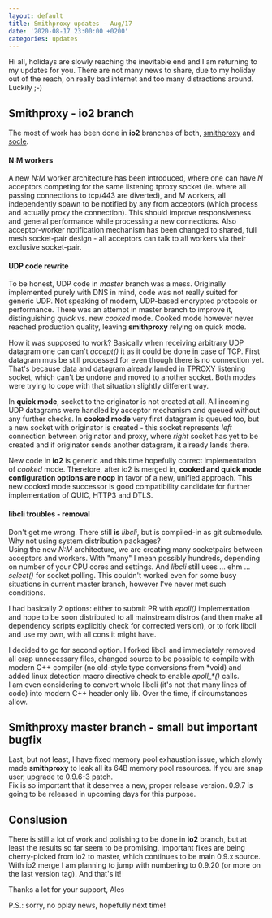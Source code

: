 ```yaml
---
layout: default
title: Smithproxy updates - Aug/17
date: '2020-08-17 23:00:00 +0200'
categories: updates
---
```



Hi all, 
holidays are slowly reaching the inevitable end and I am returning to my updates for you. There are not many news to share, due to my holiday out of the reach, on really bad internet and too many distractions around. Luckily ;-)

## Smithproxy - io2 branch

The most of work has been done in **io2** branches of both, [smithproxy](https://github.com/astibal/smithproxy/tree/io2)  and [socle](https://github.com/astibal/socle/tree/io2).

#### N:M workers
A new *N:M* worker architecture has been introduced, where one can have *N* acceptors competing for the same listening tproxy socket (ie. where all passing connections to tcp/443 are diverted), and *M* workers, all independently spawn to be notified by any from acceptors (which process and actually proxy the connection).  This should improve responsiveness and general performance while processing a new connections.
Also acceptor-worker notification mechanism has been changed to shared, full mesh socket-pair design - all acceptors can talk to all workers via their exclusive socket-pair.

#### UDP code rewrite
To be honest, UDP code in *master* branch was a mess. Originally implemented purely with DNS in mind, code was not really suited for generic UDP.  Not speaking of modern, UDP-based encrypted protocols or performance. There was an attempt in master branch to improve it, distinguishing *quick* vs. new *cooked* mode. Cooked mode however never reached production quality, leaving **smithproxy** relying on quick mode.  

How it was supposed to work? Basically when receiving arbitrary UDP datagram one can can't *accept()* it as it could be done in case of TCP.  First datagram mus be still processed for even though there is no connection yet. That's because data and datagram already landed in TPROXY listening socket, which can't be undone and moved to another socket. Both modes were trying to cope with that situation slightly different way.  

In **quick mode**, socket to the originator is not created at all. All incoming UDP datagrams were handled by acceptor mechanism and queued without any further checks. In **cooked mode** very first  datagram is queued too, but a new socket with originator is created - this socket represents *left* connection between originator and proxy, where *right* socket has yet to be created and if originator sends another datagram, it already lands there.

New code in **io2** is generic and this time hopefully correct implementation of *cooked* mode. Therefore, after io2 is merged in, **cooked and quick mode configuration options are noop** in favor of a new, unified approach. This new cooked mode successor is good compatibility candidate for further implementation of QUIC, HTTP3 and DTLS.

####  libcli troubles - removal 
Don't get me wrong. There still **is** *libcli*, but is compiled-in as git submodule. Why not using system distribution packages?   
Using the new *N:M* architecture, we are creating many socketpairs between acceptors and workers. With "many" I mean possibly hundreds, depending on number of your CPU cores and settings. And *libcli* still uses ... ehm ... *select()* for socket polling. This couldn't worked even for some busy situations in current master branch, however I've never met such conditions.  

I had basically 2 options: either to submit PR with *epoll()* implementation and hope to be soon distributed to all mainstream distros (and then make all dependency scripts explicitly check for corrected version), or to fork libcli and use my own, with all cons it might have.  

I decided to go for second option. I forked libcli and immediately removed all ~~crap~~ unnecessary files, changed source to be possible to compile with modern C++ compiler (no old-style type conversions from \*void) and added linux detection macro directive check to enable *epoll_\*()* calls.  
I am even considering to convert whole libcli (it's not that many lines of code) into modern C++ header only lib. Over the time, if circumstances allow.

## Smithproxy master branch - small but important bugfix
Last, but not least, I have fixed memory pool exhaustion issue, which slowly made **smithproxy** to leak all its 64B memory pool resources. If you are snap user, upgrade to 0.9.6-3 patch.  
Fix is so important that it deserves a new, proper release version. 0.9.7 is going to be released in upcoming days for this purpose.  

## Conslusion
There is still a lot of work and polishing to be done in **io2** branch, but at least the results so far seem to be promising. Important fixes are being cherry-picked from io2 to master, which continues to be main 0.9.x source.
With io2 merge I am planning to jump with numbering to 0.9.20 (or more on the last version tag).
And that's it!

Thanks a lot for your support,
Ales

P.S.: sorry, no pplay news, hopefully next time!
